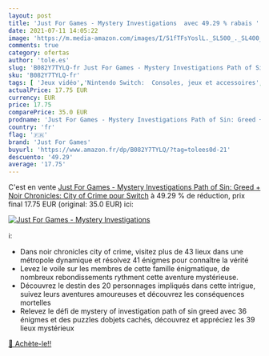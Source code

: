 ```yaml
---
layout: post
title: 'Just For Games - Mystery Investigations  avec 49.29 % rabais '
date: 2021-07-11 14:05:22
image: 'https://m.media-amazon.com/images/I/51fTFsYoslL._SL500_._SL400_.jpg'
comments: true
category: ofertas
author: 'tole.es'
slug: 'B082Y7TYLQ-fr Just For Games - Mystery Investigations Path of Sin: Greed...'
sku: 'B082Y7TYLQ-fr'
tags: [ 'Jeux vidéo','Nintendo Switch:  Consoles, jeux et accessoires','just for games', ]
actualPrice: 17.75 EUR
currency: EUR
price: 17.75
comparePrice: 35.0 EUR
prodname: 'Just For Games - Mystery Investigations Path of Sin: Greed + Noir Chronicles: City of Crime pour Switch'
country: 'fr'
flag: '🇫🇷'
brand: 'Just For Games'
buyurl: 'https://www.amazon.fr/dp/B082Y7TYLQ/?tag=tolees0d-21'
descuento: '49.29'
average: '17.75'
---
```


C'est en vente [Just For Games - Mystery Investigations Path of Sin: Greed + Noir Chronicles: City of Crime pour Switch](https://www.amazon.fr/dp/B082Y7TYLQ/?tag=tolees0d-21)  à  49.29 % de réduction, prix final  17.75 EUR (original: 35.0 EUR) ici:

[![Just For Games - Mystery Investigations ](https://m.media-amazon.com/images/I/51fTFsYoslL._SL500_._SL400_.jpg)](https://www.amazon.fr/dp/B082Y7TYLQ/?tag=tolees0d-21)

ℹ️:

- Dans noir chronicles city of crime, visitez plus de 43 lieux dans une métropole dynamique et résolvez 41 énigmes pour connaître la vérité
- Levez le voile sur les membres de cette famille énigmatique, de nombreux rebondissements rythment cette aventure mystérieuse.
- Découvrez le destin des 20 personnages impliqués dans cette intrigue, suivez leurs aventures amoureuses et découvrez les conséquences mortelles 
- Relevez le défi de mystery of investigation path of sin greed avec 36 énigmes et des puzzles dobjets cachés, découvrez et appréciez les 39 lieux mystérieux

[🛒 Achète-le!!](https://www.amazon.fr/dp/B082Y7TYLQ/?tag=tolees0d-21)
